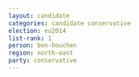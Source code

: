 ```yaml
---
layout: candidate
categories: candidate conservative
election: eu2014
list-rank: 1
person: ben-houchen
region: north-east
party: conservative
---
```

